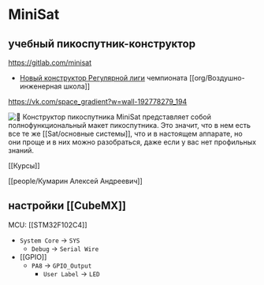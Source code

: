 # MiniSat
## учебный пикоспутник-конструктор

https://gitlab.com/minisat


- [Новый конструктор Регулярной лиги](https://www.youtube.com/watch?v=ub9BTvc3hGM) чемпионата [[org/Воздушно-инженерная школа]]

https://vk.com/space_gradient?w=wall-192778279_194

![🎁](https://vk.com/emoji/e/f09f8e81.png) Конструктор пикоспутника MiniSat представляет собой полнофункциональный макет пикоспутника. Это значит, что в нем есть все те же [[Sat/основные системы]], что и в настоящем аппарате, но они проще и в них можно разобраться, даже если у вас нет профильных знаний.  
  
[[Курсы]]

[[people/Кумарин Алексей Андреевич]]

## настройки [[CubeMX]]
MCU: [[STM32F102C4]]

- `System Core` -> `SYS`
	- `Debug` -> `Serial Wire`
- [[GPIO]]
	- `PA8` -> `GPIO_Output`
		- `User Label` -> `LED`
